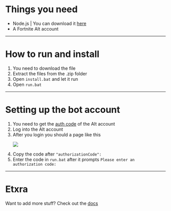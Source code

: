 # Things you need
- Node.js | You can download it [here](https://nodejs.org/en/download)
- A Fortnite Alt account
---
# How to run and install
1. You need to download the file
2. Extract the files from the .zip folder
3. Open ``install.bat`` and let it run
4. Open ``run.bat``
---
# Setting up the bot account
1. You need to get the [auth code](https://www.epicgames.com/id/logout?redirectUrl=https%3A//www.epicgames.com/id/login%3FredirectUrl%3Dhttps%253A%252F%252Fwww.epicgames.com%252Fid%252Fapi%252Fredirect%253FclientId%253D3f69e56c7649492c8cc29f1af08a8a12%2526responseType%253Dcode) of the Alt account
2. Log into the Alt account
3. After you login you should a page like this<p><img src="https://i.ibb.co/Ndn5FX9P/68747470733a2f2f692e6962622e636f2f4b73796332686b2f53637265656e73686f742d323032342d30352d30342d313230.png"></p>
4. Copy the code after ``"authorizationCode":``
5. Enter the code in ``run.bat`` after it prompts ``Please enter an authorization code: ``
---
# Etxra
Want to add more stuff? Check out the [docs](https://fnbr.js.org/#/)
